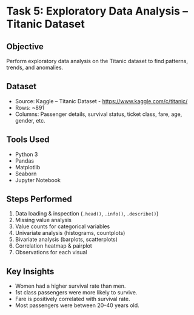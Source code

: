 # Task 5: Exploratory Data Analysis – Titanic Dataset

## Objective
Perform exploratory data analysis on the Titanic dataset to find patterns, trends, and anomalies.

## Dataset
- Source: Kaggle – Titanic Dataset - https://www.kaggle.com/c/titanic/
- Rows: ~891
- Columns: Passenger details, survival status, ticket class, fare, age, gender, etc.

## Tools Used
- Python 3
- Pandas
- Matplotlib
- Seaborn
- Jupyter Notebook

## Steps Performed
1. Data loading & inspection (`.head()`, `.info()`, `.describe()`)
2. Missing value analysis
3. Value counts for categorical variables
4. Univariate analysis (histograms, countplots)
5. Bivariate analysis (barplots, scatterplots)
6. Correlation heatmap & pairplot
7. Observations for each visual

## Key Insights
- Women had a higher survival rate than men.
- 1st class passengers were more likely to survive.
- Fare is positively correlated with survival rate.
- Most passengers were between 20–40 years old.
